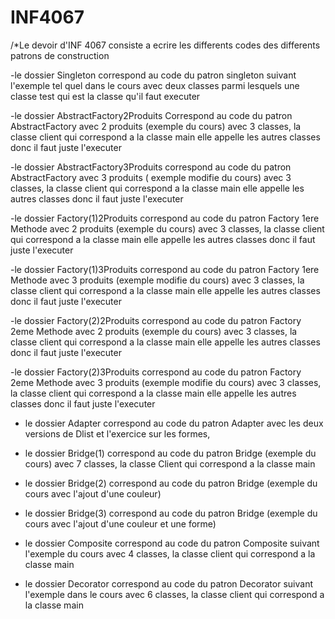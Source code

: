 # INF4067

/\*Le devoir d'INF 4067 consiste a ecrire les differents codes des differents patrons de
construction

-le dossier Singleton correspond au code du patron singleton suivant l'exemple tel quel dans le cours
avec deux classes parmi lesquels une classe test qui est la classe qu'il faut executer

-le dossier AbstractFactory2Produits Correspond au code du patron AbstractFactory avec 2 produits
(exemple du cours) avec 3 classes, la classe client qui correspond a la classe main elle appelle
les autres classes donc il faut juste l'executer

-le dossier AbstractFactory3Produits correspond au code du patron AbstractFactory avec 3 produits
( exemple modifie du cours) avec 3 classes, la classe client qui correspond a la classe main elle appelle
les autres classes donc il faut juste l'executer

-le dossier Factory(1)2Produits correspond au code du patron Factory 1ere Methode avec 2 produits
(exemple du cours) avec 3 classes, la classe client qui correspond a la classe main elle appelle
les autres classes donc il faut juste l'executer

-le dossier Factory(1)3Produits correspond au code du patron Factory 1ere Methode avec 3 produits
(exemple modifie du cours) avec 3 classes, la classe client qui correspond a la classe main elle appelle
les autres classes donc il faut juste l'executer

-le dossier Factory(2)2Produits correspond au code du patron Factory 2eme Methode avec 2 produits
(exemple du cours) avec 3 classes, la classe client qui correspond a la classe main elle appelle
les autres classes donc il faut juste l'executer

-le dossier Factory(2)3Produits correspond au code du patron Factory 2eme Methode avec 3 produits
(exemple modifie du cours) avec 3 classes, la classe client qui correspond a la classe main elle appelle
les autres classes donc il faut juste l'executer

- le dossier Adapter correspond au code du patron Adapter avec les deux versions de Dlist et l'exercice sur les formes,

- le dossier Bridge(1) correspond au code du patron Bridge (exemple du cours) avec 7 classes, la classe Client qui correspond a la classe main

- le dossier Bridge(2) correspond au code du patron Bridge (exemple du cours avec l'ajout d'une couleur)

- le dossier Bridge(3) correspond au code du patron Bridge (exemple du cours avec l'ajout d'une couleur et une forme)

- le dossier Composite correspond au code du patron Composite suivant l'exemple du cours avec 4 classes, la classe client qui correspond a la classe main

- le dossier Decorator correspond au code du patron Decorator suivant l'exemple dans le cours avec 6 classes, la classe client qui correspond a la classe main
